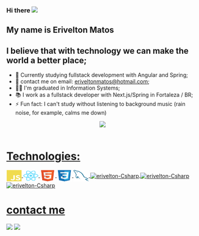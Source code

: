 ### Hi there <a href="https://www.gautamkrishnar.com/"><img src="https://media.giphy.com/media/hvRJCLFzcasrR4ia7z/giphy.gif" width="5%"></a>
## My name is Erivelton Matos
## I believe that with technology we can make the world a better place;
- 🌱 Currently studying fullstack development with Angular and Spring;
- 💬 contact me on email: eriveltonmatos@hotmail.com;
- 👨‍🎓 I'm graduated in Information Systems; 
- 📚 I work as a fullstack developer with Next.js/Spring in Fortaleza / BR;
- ⚡ Fun fact: I can't study without listening to background music (rain noise, for example, calms me down)
<div align="center"> 
<a href="https://github.com/EriveltonMatos"> 
<img height="165em" src="https://github-readme-stats.vercel.app/api/top-langs/?username=eriveltonmatos&layout=compact&langs_count=7&theme=chartreuse-dark"/> 
</div>

</div>
<div style="display: inline_block"><br> 
<h1>Technologies:</h1>
<img align="center" alt="erivelton-Js" height="30" width="40" src="https://raw.githubusercontent.com/devicons/devicon/master/icons/javascript/javascript-plain.svg"> 
<img align="center" alt="erivelton-React" height="30" width="40" src="https://raw.githubusercontent.com/devicons/devicon/master/icons/react/react-original.svg"> 
<img align="center" alt="erivelton-HTML" height="30" width="40" src="https://raw.githubusercontent.com/devicons/devicon/master/icons/html5/html5-original.svg"> 
<img align="center" alt="erivelton-CSS" height="30" width="40" src="https://raw.githubusercontent.com/devicons/devicon/master/icons/css3/css3-original.svg"> 
<img align="center" alt="erivelton-Csharp" height="30" width="40" src="https://raw.githubusercontent.com/devicons/devicon/master/icons/mysql/mysql-original.svg"> 
<img align="center" alt="erivelton-Csharp" height="30" width="40" src="https://icongr.am/devicon/java-original.svg?size=148&color=currentColor"> 
<img align="center" alt="erivelton-Csharp" height="30" width="40" src="https://icongr.am/devicon/postgresql-original.svg?size=148&color=currentColor"> 
<img align="center" alt="erivelton-Csharp" height="30" width="40" src="https://icongr.am/devicon/docker-original.svg?size=148&color=currentColor"> 
</div> 

## 

# contact me
<div> <a href = "mailto:eriveltonmatos@hotmail.com">
<img src="https://img.shields.io/badge/Microsoft_Outlook-0078D4?style=for-the-badge&logo=microsoft-outlook&logoColor=white"></a> <a href="https://www.linkedin.com/in/erivelton-matos-5a7587123" target="_blank">
<img src="https://img.shields.io/badge/-LinkedIn-%230077B5?style=for-the-badge&logo=linkedin&logoColor=white" target="_blank"></a> </div> 

#

<div align="center"> 



